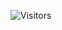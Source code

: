 ![Visitors](https://komarev.com/ghpvc/?username=ChaitanyaReddy&label=Visitors&color=ff69b4&style=flat-square)

